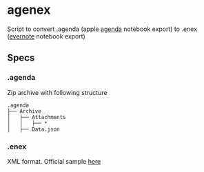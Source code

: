 # agenex

Script to convert .agenda (apple [agenda](https://www.agenda.com/) notebook export) to .enex ([evernote](https://evernote.com/) notebook export)

## Specs

### .agenda

Zip archive with following structure

```
.agenda
├── Archive
│   ├── Attachments
│   │   ├── *
│   ├── Data.json
```

### .enex
 
XML format. Official sample [here](https://gist.github.com/evernotegists/6116886)
